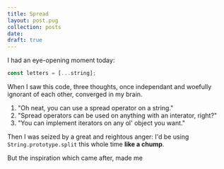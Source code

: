 ```yaml
---
title: Spread 
layout: post.pug
collection: posts
date: 
draft: true
---
```


I had an eye-opening moment today:

```javascript
const letters = [...string]; 
```

When I saw this code, three thoughts, once independant and woefully ignorant of each other, converged in my brain.

1) "Oh neat, you can use a spread operator on a string."
2) "Spread operators can be used on anything with an interator, right?"
3) "You can implement iterators on any ol' object you want."

Then I was seized by a great and reightous anger: I'd be using `String.prototype.split` this whole time __like a chump__.

But the inspiration which came after, made me 


```javascript



```
